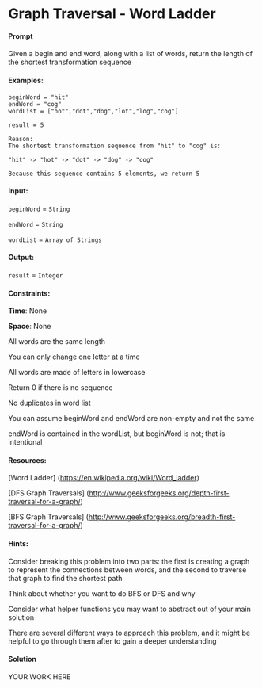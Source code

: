 # Graph Traversal - Word Ladder

#### Prompt

Given a begin and end word, along with a list of words, return the length
of the shortest transformation sequence

#### Examples:

```
beginWord = "hit"
endWord = "cog"
wordList = ["hot","dot","dog","lot","log","cog"]

result = 5

Reason:
The shortest transformation sequence from "hit" to "cog" is:

"hit" -> "hot" -> "dot" -> "dog" -> "cog"

Because this sequence contains 5 elements, we return 5

```

#### Input:

`beginWord` = `String`

`endWord` = `String`

`wordList` = `Array of Strings`

#### Output:
`result` = `Integer`

#### Constraints:

**Time**: None

**Space**: None

All words are the same length

You can only change one letter at a time

All words are made of letters in lowercase

Return 0 if there is no sequence

No duplicates in word list

You can assume beginWord and endWord are non-empty and not the same

endWord is contained in the wordList, but beginWord is not; that is intentional


#### Resources:

[Word Ladder] (https://en.wikipedia.org/wiki/Word_ladder)

[DFS Graph Traversals] (http://www.geeksforgeeks.org/depth-first-traversal-for-a-graph/)

[BFS Graph Traversals] (http://www.geeksforgeeks.org/breadth-first-traversal-for-a-graph/)


#### Hints:

Consider breaking this problem into two parts: the first is creating a graph to represent the connections between words, and the second to traverse that graph to find the shortest path

Think about whether you want to do BFS or DFS and why

Consider what helper functions you may want to abstract out of your main solution

There are several different ways to approach this problem, and it might be helpful to go through them after to gain a deeper understanding

#### Solution

YOUR WORK HERE
